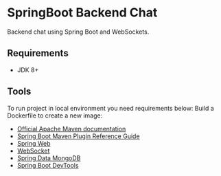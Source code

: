 # SpringBoot Backend Chat

Backend chat using Spring Boot and WebSockets.

## Requirements
* JDK 8+

## Tools
To run project in local environment you need requirements below: Build a Dockerfile to create a new image:

* [Official Apache Maven documentation](https://maven.apache.org/guides/index.html)
* [Spring Boot Maven Plugin Reference Guide](https://docs.spring.io/spring-boot/docs/2.2.3.RELEASE/maven-plugin/)
* [Spring Web](https://docs.spring.io/spring-boot/docs/2.2.3.RELEASE/reference/htmlsingle/#boot-features-developing-web-applications)
* [WebSocket](https://docs.spring.io/spring-boot/docs/2.2.3.RELEASE/reference/htmlsingle/#boot-features-websockets)
* [Spring Data MongoDB](https://docs.spring.io/spring-boot/docs/2.2.3.RELEASE/reference/htmlsingle/#boot-features-mongodb)
* [Spring Boot DevTools](https://docs.spring.io/spring-boot/docs/2.2.3.RELEASE/reference/htmlsingle/#using-boot-devtools)
